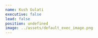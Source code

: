 ```yaml
---
name: Kush Gulati
executive: false
lead: false
position: undefined
image: ../assets/default_exec_image.png
---
```

